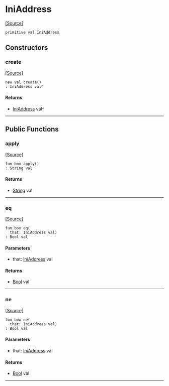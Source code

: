 # IniAddress
<span class="source-link">[[Source]](src/mqtt-configurator/iniStrings.md#L-0-56)</span>
```pony
primitive val IniAddress
```

## Constructors

### create
<span class="source-link">[[Source]](src/mqtt-configurator/iniStrings.md#L-0-56)</span>


```pony
new val create()
: IniAddress val^
```

#### Returns

* [IniAddress](mqtt-configurator-IniAddress.md) val^

---

## Public Functions

### apply
<span class="source-link">[[Source]](src/mqtt-configurator/iniStrings.md#L-0-56)</span>


```pony
fun box apply()
: String val
```

#### Returns

* [String](builtin-String.md) val

---

### eq
<span class="source-link">[[Source]](src/mqtt-configurator/iniStrings.md#L-0-56)</span>


```pony
fun box eq(
  that: IniAddress val)
: Bool val
```
#### Parameters

*   that: [IniAddress](mqtt-configurator-IniAddress.md) val

#### Returns

* [Bool](builtin-Bool.md) val

---

### ne
<span class="source-link">[[Source]](src/mqtt-configurator/iniStrings.md#L-0-56)</span>


```pony
fun box ne(
  that: IniAddress val)
: Bool val
```
#### Parameters

*   that: [IniAddress](mqtt-configurator-IniAddress.md) val

#### Returns

* [Bool](builtin-Bool.md) val

---

